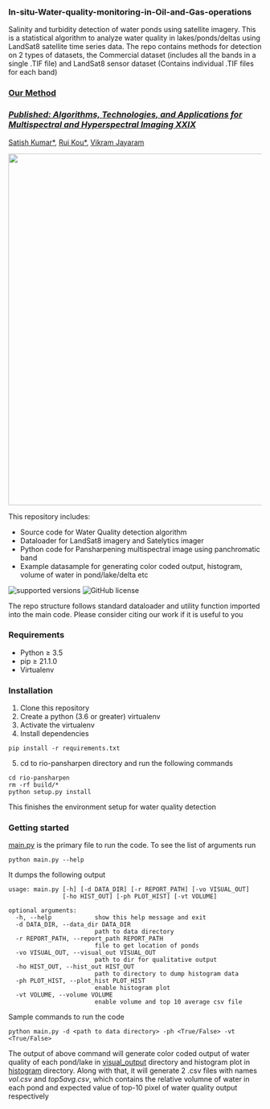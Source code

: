 ### In-situ-Water-quality-monitoring-in-Oil-and-Gas-operations
Salinity and turbidity detection of water ponds using satellite imagery. This is a statistical algorithm to analyze water quality in lakes/ponds/deltas using LandSat8 satellite time series data. The repo contains methods for detection on 2 types of datasets, the Commercial dataset (includes all the bands in a single .TIF file) and LandSat8 sensor dataset (Contains individual .TIF files for each band)

### [**Our Method**](https://arxiv.org/abs/2301.08800)
### [*Published: Algorithms, Technologies, and Applications for Multispectral and Hyperspectral Imaging XXIX*]([https://www.spiedigitallibrary.org/conference-proceedings-of-spie/12519/125190F/In-situ-water-quality-monitoring-in-oil-and-gas-operations/10.1117/12.2663076.full])
[Satish Kumar*](https://www.linkedin.com/in/satish-kumar-81912540/), [Rui Kou*](https://www.linkedin.com/in/rui-kou/), [Vikram Jayaram](https://www.linkedin.com/in/vjayaram/)

<img src="https://github.com/satish1901/In-situ-Water-quality-monitoring-in-Oil-and-Gas-operations/blob/main/.readfiles/method_overview.gif" width="700">

This repository includes:
* Source code for Water Quality detection algorithm
* Dataloader for LandSat8 imagery and Satelytics imager
* Python code for Pansharpening multispectral image using panchromatic band
* Example datasample for generating color coded output, histogram, volume of water in pond/lake/delta etc

![supported versions](https://img.shields.io/badge/python-(3.5--3.8)-brightgreen/?style=flat&logo=python&color=green)
![GitHub license](https://img.shields.io/cocoapods/l/AFNetworking)

The repo structure follows standard dataloader and utility function imported into the main code. Please consider citing our work if it is useful to you

### Requirements
* Python ≥ 3.5
* pip ≥ 21.1.0
* Virtualenv

### Installation
1. Clone this repository
2. Create a python (3.6 or greater) virtualenv
3. Activate the virtualenv
4. Install dependencies
```
pip install -r requirements.txt
```
5. cd to rio-pansharpen directory and run the following commands
```
cd rio-pansharpen
rm -rf build/*
python setup.py install
```
This finishes the environment setup for water quality detection

### Getting started
[main.py](https://github.com/satish1901/In-situ-Water-quality-monitoring-in-Oil-and-Gas-operations/blob/main/main.py) is the primary file to run the code. To see the list of arguments run
```
python main.py --help
```
It dumps the following output
```
usage: main.py [-h] [-d DATA_DIR] [-r REPORT_PATH] [-vo VISUAL_OUT]
               [-ho HIST_OUT] [-ph PLOT_HIST] [-vt VOLUME]

optional arguments:
  -h, --help            show this help message and exit
  -d DATA_DIR, --data_dir DATA_DIR
                        path to data directory
  -r REPORT_PATH, --report_path REPORT_PATH
                        file to get location of ponds
  -vo VISUAL_OUT, --visual_out VISUAL_OUT
                        path to dir for qualitative output
  -ho HIST_OUT, --hist_out HIST_OUT
                        path to directory to dump histogram data
  -ph PLOT_HIST, --plot_hist PLOT_HIST
                        enable histogram plot
  -vt VOLUME, --volume VOLUME
                        enable volume and top 10 average csv file
```
Sample commands to run the code 
```
python main.py -d <path to data directory> -ph <True/False> -vt <True/False>
```
The output of above command will generate color coded output of water quality of each pond/lake in [visual_output](https://github.com/satish1901/water_quality_detection_from_LandSat8/tree/main/visual_output) directory and histogram plot in [histogram](https://github.com/satish1901/water_quality_detection_from_LandSat8/tree/main/histogram) directory. Along with that, it will generate 2 .csv files with names *vol.csv* and *top5avg.csv*, which contains the relative volumne of water in each pond and expected value of top-10 pixel of water quality output respectively
